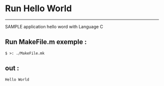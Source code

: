 # Run  Hello World 
-------------------------------------------------------
SAMPLE application hello word with  Language C 
## Run MakeFile.m exemple :
```
$ >: ./MakeFile.mk 

```
## out : 
```
Hello World 

``` 